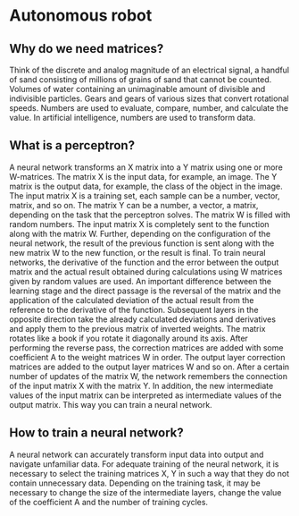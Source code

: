# Autonomous robot

## Why do we need matrices? 

Think of the discrete and analog magnitude of an electrical signal, a handful of sand consisting of millions of grains of sand that cannot be counted. Volumes of water containing an unimaginable amount of divisible and indivisible particles. Gears and gears of various sizes that convert rotational speeds. Numbers are used to evaluate, compare, number, and calculate the value. In artificial intelligence, numbers are used to transform data.  

## What is a perceptron? 

A neural network transforms an X matrix into a Y matrix using one or more W-matrices. The matrix X is the input data, for example, an image. The Y matrix is the output data, for example, the class of the object in the image. The input matrix X is a training set, each sample can be a number, vector, matrix, and so on. The matrix Y can be a number, a vector, a matrix, depending on the task that the perceptron solves. The matrix W is filled with random numbers. The input matrix X is completely sent to the function along with the matrix W. Further, depending on the configuration of the neural network, the result of the previous function is sent along with the new matrix W to the new function, or the result is final. To train neural networks, the derivative of the function and the error between the output matrix and the actual result obtained during calculations using W matrices given by random values are used. An important difference between the learning stage and the direct passage is the reversal of the matrix and the application of the calculated deviation of the actual result from the reference to the derivative of the function. Subsequent layers in the opposite direction take the already calculated deviations and derivatives and apply them to the previous matrix of inverted weights. The matrix rotates like a book if you rotate it diagonally around its axis. After performing the reverse pass, the correction matrices are added with some coefficient A to the weight matrices W in order. The output layer correction matrices are added to the output layer matrices W and so on. After a certain number of updates of the matrix W, the network remembers the connection of the input matrix X with the matrix Y. In addition, the new intermediate values of the input matrix can be interpreted as intermediate values of the output matrix. This way you can train a neural network. 

## How to train a neural network? 

A neural network can accurately transform input data into output and navigate unfamiliar data. For adequate training of the neural network, it is necessary to select the training matrices X, Y in such a way that they do not contain unnecessary data. Depending on the training task, it may be necessary to change the size of the intermediate layers, change the value of the coefficient A and the number of training cycles.
